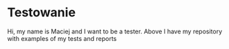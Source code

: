 # Testowanie
Hi,
my name is Maciej and I want to be a tester. Above I have my repository with examples of my tests and reports
